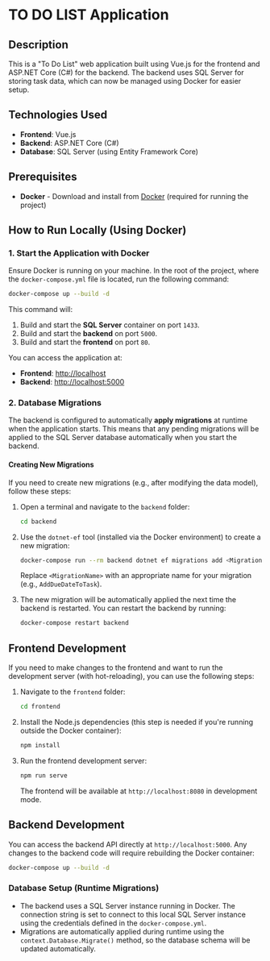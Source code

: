 # TO DO LIST Application

## Description
This is a "To Do List" web application built using Vue.js for the frontend and ASP.NET Core (C#) for the backend. The backend uses SQL Server for storing task data, which can now be managed using Docker for easier setup.

## Technologies Used
- **Frontend**: Vue.js
- **Backend**: ASP.NET Core (C#)
- **Database**: SQL Server (using Entity Framework Core)

## Prerequisites
- **Docker** - Download and install from [Docker](https://www.docker.com/products/docker-desktop) (required for running the project)

## How to Run Locally (Using Docker)

### 1. Start the Application with Docker

Ensure Docker is running on your machine. In the root of the project, where the `docker-compose.yml` file is located, run the following command:

```bash
docker-compose up --build -d
```

This command will:
1. Build and start the **SQL Server** container on port `1433`.
2. Build and start the **backend** on port `5000`.
3. Build and start the **frontend** on port `80`.

You can access the application at:
- **Frontend**: [http://localhost](http://localhost)
- **Backend**: [http://localhost:5000](http://localhost:5000)

### 2. Database Migrations

The backend is configured to automatically **apply migrations** at runtime when the application starts. This means that any pending migrations will be applied to the SQL Server database automatically when you start the backend.

#### Creating New Migrations

If you need to create new migrations (e.g., after modifying the data model), follow these steps:

1. Open a terminal and navigate to the `backend` folder:
   ```bash
   cd backend
   ```

2. Use the `dotnet-ef` tool (installed via the Docker environment) to create a new migration:
   ```bash
   docker-compose run --rm backend dotnet ef migrations add <MigrationName>
   ```

   Replace `<MigrationName>` with an appropriate name for your migration (e.g., `AddDueDateToTask`).


3. The new migration will be automatically applied the next time the backend is restarted. You can restart the backend by running:
   ```bash
   docker-compose restart backend
   ```
   
## Frontend Development

If you need to make changes to the frontend and want to run the development server (with hot-reloading), you can use the following steps:

1. Navigate to the `frontend` folder:
   ```bash
   cd frontend
   ```

2. Install the Node.js dependencies (this step is needed if you're running outside the Docker container):
   ```bash
   npm install
   ```

3. Run the frontend development server:
   ```bash
   npm run serve
   ```

   The frontend will be available at `http://localhost:8080` in development mode.

## Backend Development

You can access the backend API directly at `http://localhost:5000`. Any changes to the backend code will require rebuilding the Docker container:

```bash
docker-compose up --build -d
```

### Database Setup (Runtime Migrations)

- The backend uses a SQL Server instance running in Docker. The connection string is set to connect to this local SQL Server instance using the credentials defined in the `docker-compose.yml`.
- Migrations are automatically applied during runtime using the `context.Database.Migrate()` method, so the database schema will be updated automatically.